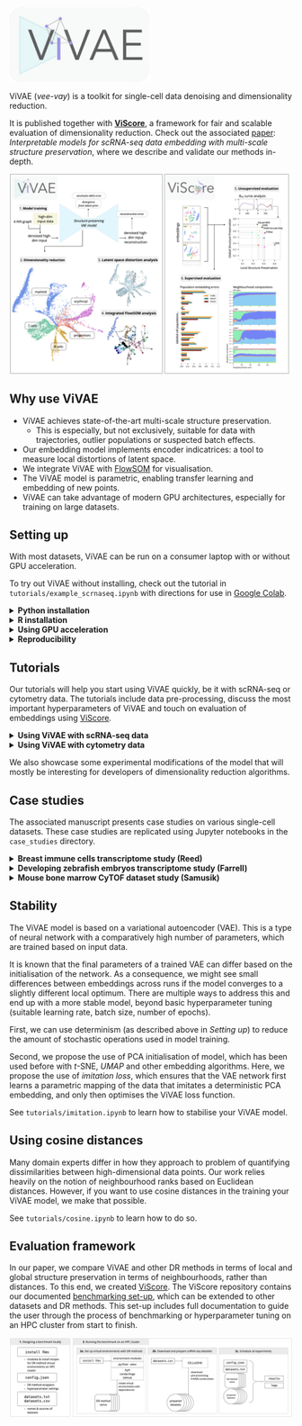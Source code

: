 <img src="./logo.png" alt="ViVAE" width="250"/>

ViVAE (*vee-vay*) is a toolkit for single-cell data denoising and dimensionality reduction.

It is published together with **[ViScore](https://github.com/saeyslab/ViScore)**, a framework for fair and scalable evaluation of dimensionality reduction.
Check out the associated [paper](https://www.biorxiv.org/content/10.1101/2023.11.23.568428v3): *Interpretable models for scRNA-seq data embedding with multi-scale structure preservation*, where we describe and validate our methods in-depth.

<img src="./overview.png" alt="overview" width="900"/>

## Why use ViVAE

* ViVAE achieves state-of-the-art multi-scale structure preservation.
    * This is especially, but not exclusively, suitable for data with trajectories, outlier populations or suspected batch effects.
* Our embedding model implements encoder indicatrices: a tool to measure local distortions of latent space.
* We integrate ViVAE with [FlowSOM](https://github.com/saeyslab/FlowSOM_Python) for visualisation.
* The ViVAE model is parametric, enabling transfer learning and embedding of new points.
* ViVAE can take advantage of modern GPU architectures, especially for training on large datasets.

## Setting up

With most datasets, ViVAE can be run on a consumer laptop with or without GPU acceleration.

To try out ViVAE without installing, check out the tutorial in `tutorials/example_scrnaseq.ipynb` with directions for use in [Google Colab](https://colab.research.google.com).

<details>
<summary><b>Python installation</b></summary>
<br>

ViVAE is a Python package based on PyTorch.
We recommend creating a new Anaconda environment for it.

On Linux or macOS, use the command line for installation.
On Windows, use Anaconda Prompt.

```bash
conda create --name ViVAE python=3.11.9
conda activate ViVAE
pip install --upgrade git+https://github.com/saeyslab/ViVAE.git
```

For FlowSOM integration, also run

```bash
pip install git+https://github.com/saeyslab/FlowSOM_Python
```

In the interest of reproducibility across repeated runs, ViVAE uses deterministic algorithms where applicable and supports setting a random seed (via the `random_state` argument of the `vv.ViVAE` model constructor).
Disabling determinism may increase performance.
To do so, set the `VIVAE_DETERMINISTIC` environment variable to '0':

```python
## In Python:
import os
os.environ['VIVAE_DETERMINISTIC'] = '0' # disable
import ViVAE
```

<hr>
</details>

<details>
<summary><b>R installation</b></summary>
<br>

We are working on an R implementation of ViVAE that is independent of PyTorch.
In the meantime, to install and run ViVAE in R using [reticulate](https://rstudio.github.io/reticulate/), use our R vignette (`tutorials/example_r.Rmd`) (an RMarkdown file you can open in RStudio).

<hr>
</details>

<details>
<summary><b>Using GPU acceleration</b></summary>
<br>

While ViVAE runs well on CPU, the model can take advantage of GPU acceleration via CUDA or MPS.
By default, ViVAE attempts to use CUDA if available, but not MPS.
To enable or disable the CUDA or MPS backend for ViVAE, modify the environment variables `VIVAE_CUDA` and `VIVAE_MPS`, respectively, before importing ViVAE:

```python
## In Python:
import os
os.environ['VIVAE_CUDA'] = '1' # enable
os.environ['VIVAE_MPS'] = '0' # disable
import vivae as vv
```

Set both to `'0'` to use CPU.
In our tests, using MPS for acceleration only seems to make sense with larger training batch sizes.

<hr>
</details>

<details>
<summary><b>Reproducibility</b></summary>
<br>

To facilitate the reproducibility of results within a fixed workflow, ViVAE enables [PyTorch determinism](https://pytorch.org/docs/stable/notes/randomness.html) by default.
This is not a guarantee of full reproducibility across different hardware and software set-ups, but it increases the chance of getting the same result across runs.

Please beware, ViVAE is likely to run slower when deterministic.
You can enable the use of non-deterministic operations by setting the `'VIVAE_DETERMINISTIC'` environment variable to `'0'` before importing ViVAE:

```python
## In Python:
import os
os.environ['VIVAE_DETERMINISTIC'] = '0' # disable
import vivae as vv
```

To maximise reproducibility of results in the tutorials and case studies provided in this repo, please use the CPU backend (see the section above) with determinism enabled.

We do not attempt reproducibility between an MPS-accelerated model and a CPU-/CUDA-accelerated one.
This is because, at least for the time being, we need to use a custom data loader class internally to make ViVAE work with MPS.

See also the *Stability* section below, which speaks to the reduction of randomness the ViVAE model.

</details>

## Tutorials

Our tutorials will help you start using ViVAE quickly, be it with scRNA-seq or cytometry data.
The tutorials include data pre-processing, discuss the most important hyperparameters of ViVAE and touch on evaluation of embeddings using [ViScore](https://github.com/saeyslab/ViScore).

<details>
<summary><b>Using ViVAE with scRNA-seq data</b></summary>
<br>

ViVAE was primarily designed for, and tested with, single-cell transcriptomic datasets.

To get you started, we provide an example workflow for analysis of bone marrow single-cell transcriptomic data with ViVAE.
We evaluate the separation of distincts immune cell lineages and general structure preservation by ViVAE, t-SNE and UMAP.

Additionally, we compute embedding errors by population and demonstrate the use of neighbourhood composition plots for explaining sources of error.

Advantages and potential pitfalls of smooth embeddings are described and discussed.

The tutorial is provided as a Jupyter notebook (`tutorials/example_scrnaseq.ipynb`).

<hr>
</details>

<details>
<summary><b>Using ViVAE with cytometry data</b></summary>
<br>

ViVAE, while intended mainly for scRNA-seq data, is straightforward to use with flow and mass cytometry data as well.

Its structure-preserving properties are especially advantageous if global structures are of interest.
Additionally, ViVAE integrates with FlowSOM to provide a graph-based view of cytometry datasets.

We provide a Jupyter notebook tutorial (`tutorials/example_cytometry.ipynb`) that covers importing and pre-processing of data, denoising, dimensionality reduction and some evaluation of the resulting embedding.

Our R installation vignette (`tutorials/example_r.Rmd`) shows how to use ViVAE denoising and dimensionality reduction from R.

<hr>
</details>

We also showcase some experimental modifications of the model that will mostly be interesting for developers of dimensionality reduction algorithms.

## Case studies

The associated manuscript presents case studies on various single-cell datasets.
These case studies are replicated using Jupyter notebooks in the `case_studies` directory.

<details>
<summary><b>Breast immune cells transcriptome study (Reed)</b></summary>
<br>

`case_study_reed.ipynb` provides code to reproduce the [*Reed*](https://cellxgene.cziscience.com/collections/48259aa8-f168-4bf5-b797-af8e88da6637) dataset case study from our paper.
This dataset comes from the Human Breast Cell Atlas.
The authors provide labels for various leukocyte populations.

We compare ViVAE with *t*-SNE and UMAP and describe embedding errors per cell population using the Extended Neighbourhood-Proportion-Error (xNPE) and neighbourhood composition plots.

<hr>
</details>

<details>
<summary><b>Developing zebrafish embryos transcriptome study (Farrell)</b></summary>
<br>

`case_study_farrell.ipynb` provides code to reproduce the [*Farrell*](https://singlecell.broadinstitute.org/single_cell/study/SCP162/single-cell-reconstruction-of-developmental-trajectories-during-zebrafish-embryogenesis) dataset case study from our paper.
This dataset contains cells from multiple stages of zebrafish embryo development.
The authors provide labels of distinct cell lineages.

We compare *t*-SNE, UMAP, a vanilla VAE, default ViVAE and ViVAE-EncoderOnly (a decoder-less model that implements parametric stochastic MDS with GPU acceleration).
The analysis in our paper focuses on the differences between neighbour-embedding algorithms (which tend to form separate clusters) and multi-dimensional scaling algorithms (which produce more continuous represerntations).
We use encoder indicatrices to describe different manners of latent space distortion by the three VAE-based models.

<hr>
</details>

<details>
<summary><b>Mouse bone marrow CyTOF dataset study (Samusik)</b></summary>
<br>

`case_study_samusik.ipynb` provides code to reproduce the [*Samusik*](https://pubmed.ncbi.nlm.nih.gov/27183440/) dataset case study from our paper.
This is a popular reference dataset for showcasing dimensionality reduction and clustering tools.
The authors provide labels for various immune cell populations.

We use ViVAE to create a nice embedding of the data, then use FlowSOM for clustering (independent of the dimension reduction) and show a plot of the embedding with the FlowSOM minimum spanning tree (MST) superimposed.

To explore more options for evaluating cytometry data embeddings and integrating FlowSOM for informative visualisation, we refer you to the cytometry analysis tutorial in `tutorials/example_cytometry.ipynb`.

</details>

## Stability

The ViVAE model is based on a variational autoencoder (VAE).
This is a type of neural network with a comparatively high number of parameters, which are trained based on input data.

It is known that the final parameters of a trained VAE can differ based on the initialisation of the network.
As a consequence, we might see small differences between embeddings across runs if the model converges to a slightly different local optimum.
There are multiple ways to address this and end up with a more stable model, beyond basic hyperparameter tuning (suitable learning rate, batch size, number of epochs).

First, we can use determinism (as described above in *Setting up*) to reduce the amount of stochastic operations used in model training.

Second, we propose the use of PCA initialisation of model, which has been used before with *t*-SNE, *UMAP* and other embedding algorithms.
Here, we propose the use of *imitation loss*, which ensures that the VAE network first learns a parametric mapping of the data that imitates a deterministic PCA embedding, and only then optimises the ViVAE loss function.

See `tutorials/imitation.ipynb` to learn how to stabilise your ViVAE model.

## Using cosine distances

Many domain experts differ in how they approach to problem of quantifying dissimilarities between high-dimensional data points.
Our work relies heavily on the notion of neighbourhood ranks based on Euclidean distances.
However, if you want to use cosine distances in the training your ViVAE model, we make that possible.

See `tutorials/cosine.ipynb` to learn how to do so.

## Evaluation framework

In our paper, we compare ViVAE and other DR methods in terms of local and global structure preservation in terms of neighbourhoods, rather than distances.
To this end, we created [ViScore](https://github.com/saeyslab/ViScore).
The ViScore repository contains our documented [benchmarking set-up](https://github.com/saeyslab/ViScore/blob/main/benchmarking), which can be extended to other datasets and DR methods.
This set-up includes full documentation to guide the user through the process of benchmarking or hyperparameter tuning on an HPC cluster from start to finish.

<img src="https://github.com/saeyslab/ViScore/blob/main/benchmarking/schematic.png?raw=true" />